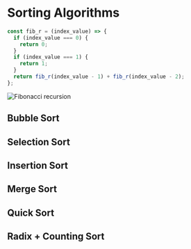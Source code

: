 # Sorting Algorithms

```javascript
const fib_r = (index_value) => {
  if (index_value === 0) {
    return 0;
  }
  if (index_value === 1) {
    return 1;
  }
  return fib_r(index_value - 1) + fib_r(index_value - 2);
};
```

![Fibonacci recursion](.\fibonacci.jpg)

## Bubble Sort

## Selection Sort

## Insertion Sort

## Merge Sort

## Quick Sort

## Radix + Counting Sort
